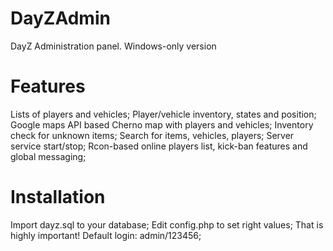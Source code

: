 DayZAdmin
=========

DayZ Administration panel. Windows-only version

Features
=========

Lists of players and vehicles;
Player/vehicle inventory, states and position;
Google maps API based Cherno map with players and vehicles;
Inventory check for unknown items;
Search for items, vehicles, players;
Server service start/stop;
Rcon-based online players list, kick-ban features and global messaging;


Installation
=========

Import dayz.sql to your database;
Edit config.php to set right values;
That is highly important!
Default login: admin/123456;